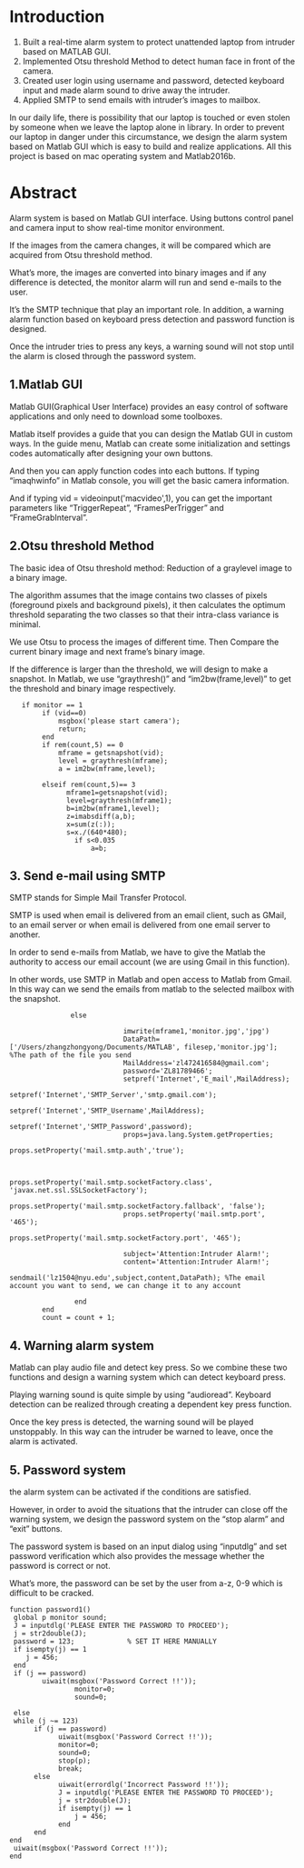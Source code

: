 # Introduction
1. Built a real-time alarm system to protect unattended laptop from intruder based on MATLAB GUI.
2. Implemented Otsu threshold Method to detect human face in front of the camera.
3. Created user login using username and password, detected keyboard input and made alarm sound to drive away the intruder.
4.  Applied SMTP to send emails with intruder’s images to mailbox.

In our daily life, there is possibility that our laptop is touched or even stolen by someone when we leave the laptop alone in library. In order to prevent our laptop in danger under this circumstance, we design the alarm system based on Matlab GUI which is easy to build and realize applications. All this project is based on mac operating system and Matlab2016b.

# Abstract

Alarm system is based on Matlab GUI interface. Using buttons control panel and camera input to show real-time monitor environment. 

If the images from the camera changes, it will be compared which are acquired from Otsu threshold method. 

What’s more, the images are converted into binary images and if any difference is detected, the monitor alarm will run and send e-mails to the user. 

It’s the SMTP technique that play an important role. In addition, a warning alarm function based on keyboard press detection and password function is designed. 

Once the intruder tries to press any keys, a warning sound will not stop until the alarm is closed through the password system.  

## 1.Matlab GUI
 
Matlab GUI(Graphical User Interface) provides an easy control of software applications and only need to download some toolboxes. 

Matlab itself provides a guide that you can design the Matlab GUI in custom ways. In the guide menu, Matlab can create some initialization and settings codes automatically after designing your own buttons. 

And then you can apply function codes into each buttons. If typing “imaqhwinfo” in Matlab console, you will get the basic camera information. 

And if typing vid = videoinput('macvideo',1), you can get the important parameters like “TriggerRepeat”, “FramesPerTrigger” and “FrameGrabInterval”.


## 2.Otsu threshold Method
The basic idea of Otsu threshold method: Reduction of a graylevel image to a binary image. 

The algorithm assumes that the image contains two classes of pixels (foreground pixels and background pixels), it then calculates the optimum threshold separating the two classes so that their intra-class variance is minimal. 

We use Otsu to process the images of different time. Then Compare the current binary image and next frame’s binary image. 

If the difference is larger than the threshold, we will design to make a snapshot. In Matlab, we use “graythresh()” and “im2bw(frame,level)” to get the threshold and binary image respectively.

```
   if monitor == 1
        if (vid==0)
            msgbox('please start camera');
            return;
        end
        if rem(count,5) == 0
            mframe = getsnapshot(vid);
            level = graythresh(mframe);  
            a = im2bw(mframe,level);     

        elseif rem(count,5)== 3
              mframe1=getsnapshot(vid);
              level=graythresh(mframe1);
              b=im2bw(mframe1,level);
              z=imabsdiff(a,b);      
              x=sum(z(:));           
              s=x./(640*480);           
                if s<0.035                   
                    a=b;
```

## 3. Send e-mail using SMTP
SMTP stands for Simple Mail Transfer Protocol. 

SMTP is used when email is delivered from an email client, such as GMail, to an email server or when email is delivered from one email server to another. 

In order to send e-mails from Matlab, we have to give the Matlab the authority to access our email account (we are using Gmail in this function). 

In other words, use SMTP in Matlab and open access to Matlab from Gmail. In this way can we send the emails from matlab to the selected mailbox with the snapshot.
```
               else

                            imwrite(mframe1,'monitor.jpg','jpg')
                            DataPath=['/Users/zhangzhongyong/Documents/MATLAB', filesep,'monitor.jpg']; %The path of the file you send
                            MailAddress='zl472416584@gmail.com';
                            password='ZL81789466';
                            setpref('Internet','E_mail',MailAddress);
                            setpref('Internet','SMTP_Server','smtp.gmail.com');
                            setpref('Internet','SMTP_Username',MailAddress);
                            setpref('Internet','SMTP_Password',password);
                            props=java.lang.System.getProperties;
                            props.setProperty('mail.smtp.auth','true');


                            props.setProperty('mail.smtp.socketFactory.class', 'javax.net.ssl.SSLSocketFactory');   
                            props.setProperty('mail.smtp.socketFactory.fallback', 'false');   
                            props.setProperty('mail.smtp.port', '465');   
                            props.setProperty('mail.smtp.socketFactory.port', '465'); 

                            subject='Attention:Intruder Alarm!';
                            content='Attention:Intruder Alarm!';
                            sendmail('lz1504@nyu.edu',subject,content,DataPath); %The email account you want to send, we can change it to any account
                   
                end
        end
        count = count + 1;
```
## 4. Warning alarm system
Matlab can play audio file and detect key press. So we combine these two functions and design a warning system which can detect keyboard press. 

Playing warning sound is quite simple by using “audioread”. Keyboard detection can be realized through creating a dependent key press function. 

Once the key press is detected, the warning sound will be played unstoppably. In this way can the intruder be warned to leave, once the alarm is activated.

## 5. Password system
the alarm system can be activated if the conditions are satisfied. 

However, in order to avoid the situations that the intruder can close off the warning system, we design the password system on the “stop alarm” and “exit” buttons. 

The password system is based on an input dialog using “inputdlg” and set password verification which also provides the message whether the password is correct or not. 

What’s more, the password can be set by the user from a-z, 0-9 which is difficult to be cracked.

```
function password1()
 global p monitor sound;
 J = inputdlg('PLEASE ENTER THE PASSWORD TO PROCEED');
 j = str2double(J);
 password = 123;             % SET IT HERE MANUALLY
 if isempty(j) == 1
    j = 456;
 end
 if (j == password)
        uiwait(msgbox('Password Correct !!'));
                monitor=0;
                sound=0;
                
 else 
 while (j ~= 123)
      if (j == password)
            uiwait(msgbox('Password Correct !!'));
            monitor=0;
            sound=0;
            stop(p);
            break;
      else
            uiwait(errordlg('Incorrect Password !!'));
            J = inputdlg('PLEASE ENTER THE PASSWORD TO PROCEED');
            j = str2double(J);
            if isempty(j) == 1
                j = 456;
            end
      end 
end
 uiwait(msgbox('Password Correct !!'));
end

```










